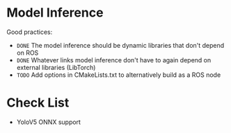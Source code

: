 # Model Inference
Good practices: 
- `DONE` The model inference should be dynamic libraries that don't depend on ROS
- `DONE` Whatever links model inference don't have to again depend on external libraries (LibTorch)
- `TODO` Add options in CMakeLists.txt to alternatively build as a ROS node 

# Check List
- YoloV5 ONNX support
